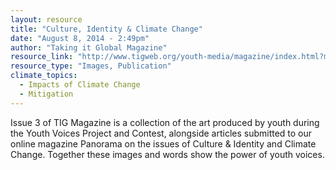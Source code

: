 ```yaml
---
layout: resource
title: "Culture, Identity & Climate Change"
date: "August 8, 2014 - 2:49pm"
author: "Taking it Global Magazine"
resource_link: "http://www.tigweb.org/youth-media/magazine/index.html?method=issue3"
resource_type: "Images, Publication"
climate_topics:
  - Impacts of Climate Change
  - Mitigation
---
```


Issue 3 of TIG Magazine is a collection of the art produced by youth during the Youth Voices Project and Contest, alongside articles submitted to our online magazine Panorama on the issues of Culture & Identity and Climate Change. Together these images and words show the power of youth voices.
